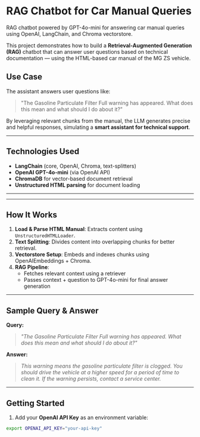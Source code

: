 # RAG Chatbot for Car Manual Queries
RAG chatbot powered by GPT-4o-mini for answering car manual queries using OpenAI, LangChain, and Chroma vectorstore.

This project demonstrates how to build a **Retrieval-Augmented Generation (RAG)** chatbot that can answer user questions based on technical documentation — using the HTML-based car manual of the MG ZS vehicle.

## Use Case

The assistant answers user questions like:

> "The Gasoline Particulate Filter Full warning has appeared. What does this mean and what should I do about it?"

By leveraging relevant chunks from the manual, the LLM generates precise and helpful responses, simulating a **smart assistant for technical support**.

---

## Technologies Used

- **LangChain** (core, OpenAI, Chroma, text-splitters)
- **OpenAI GPT-4o-mini** (via OpenAI API)
- **ChromaDB** for vector-based document retrieval
- **Unstructured HTML parsing** for document loading

---


---

## How It Works

1. **Load & Parse HTML Manual**: Extracts content using `UnstructuredHTMLLoader`.
2. **Text Splitting**: Divides content into overlapping chunks for better retrieval.
3. **Vectorstore Setup**: Embeds and indexes chunks using OpenAIEmbeddings + Chroma.
4. **RAG Pipeline**:
   - Fetches relevant context using a retriever
   - Passes context + question to GPT-4o-mini for final answer generation

---

## Sample Query & Answer

**Query:**
> *"The Gasoline Particulate Filter Full warning has appeared. What does this mean and what should I do about it?"*

**Answer:**
> *This warning means the gasoline particulate filter is clogged. You should drive the vehicle at a higher speed for a period of time to clean it. If the warning persists, contact a service center.*

---

## Getting Started

1. Add your **OpenAI API Key** as an environment variable:
```bash
export OPENAI_API_KEY="your-api-key"


